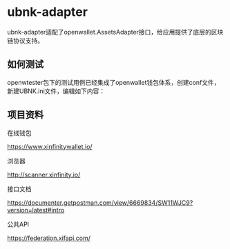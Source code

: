 # ubnk-adapter

ubnk-adapter适配了openwallet.AssetsAdapter接口，给应用提供了底层的区块链协议支持。

## 如何测试

openwtester包下的测试用例已经集成了openwallet钱包体系，创建conf文件，新建UBNK.ini文件，编辑如下内容：



## 项目资料

在线钱包

https://www.xinfinitywallet.io/

浏览器

http://scanner.xinfinity.io/

接口文档

https://documenter.getpostman.com/view/6669834/SW11WJC9?version=latest#intro

公共API

https://federation.xifapi.com/

